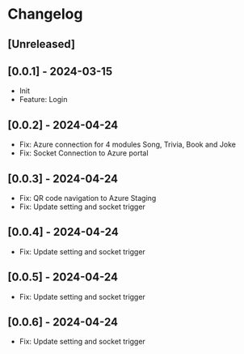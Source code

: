 # Changelog

## [Unreleased]

## [0.0.1] - 2024-03-15
- Init
- Feature: Login

## [0.0.2] - 2024-04-24
- Fix: Azure connection for 4 modules Song, Trivia, Book and Joke
- Fix: Socket Connection to Azure portal

## [0.0.3] - 2024-04-24
- Fix: QR code navigation to Azure Staging
- Fix: Update setting and socket trigger

## [0.0.4] - 2024-04-24
- Fix: Update setting and socket trigger

## [0.0.5] - 2024-04-24
- Fix: Update setting and socket trigger

## [0.0.6] - 2024-04-24
- Fix: Update setting and socket trigger





